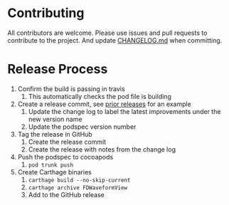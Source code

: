# Contributing

All contributors are welcome. Please use issues and pull requests to contribute to the project. And update [CHANGELOG.md](CHANGELOG.md) when committing.

# Release Process

1. Confirm the build is passing in travis
   1. This automatically checks the pod file is building
2. Create a release commit, see [prior releases](https://github.com/fulldecent/FDWaveformView/releases) for an example
   1. Update the change log to label the latest improvements under the new version name
   2. Update the podspec version number
3. Tag the release in GitHub
   1. Create the release commit
   2. Create the release with notes from the change log
3. Push the podspec to cocoapods
   1. `pod trunk push`
4. Create Carthage binaries
   1. `carthage build --no-skip-current`
   2. `carthage archive FDWaveformView`
   3. Add to the GitHub release
